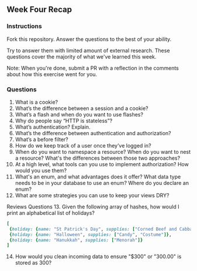 ## Week Four Recap

### Instructions
Fork this repository. Answer the questions to the best of your ability.

Try to answer them with limited amount of external research. These questions cover the majority of what we've learned this week.

Note: When you're done, submit a PR with a reflection in the comments about how this exercise went for you.

### Questions

1. What is a cookie?
2. What’s the difference between a session and a cookie?
3. What’s a flash and when do you want to use flashes?
4. Why do people say “HTTP is stateless”?
5. What’s authentication? Explain.
6. What’s the difference between authentication and authorization?
7. What’s a before filter?
8. How do we keep track of a user once they’ve logged in?
9. When do you want to namespace a resource? When do you want to nest a resource? What's the differences between those two approaches?
10. At a high level, what tools can you use to implement authorization? How would you use them?
11. What's an enum, and what advantages does it offer? What data type needs to be in your database to use an enum? Where do you declare an enum?
12. What are some strategies you can use to keep your views DRY?


Reviews Questions 
13. Given the following array of hashes, how would I print an alphabetical list of holidays?
```ruby
[
 {holiday: {name: "St Patrick's Day", supplies: ["Corned Beef and Cabbage"]},
 {holiday: {name: "Halloween", supplies: ["Candy", "Costume"]},
 {holiday: {name: "Hanukkah", supplies: ["Menorah"]}
]
```  
14. How would you clean incoming data to ensure "$300" or "300.00" is stored as 300? 
